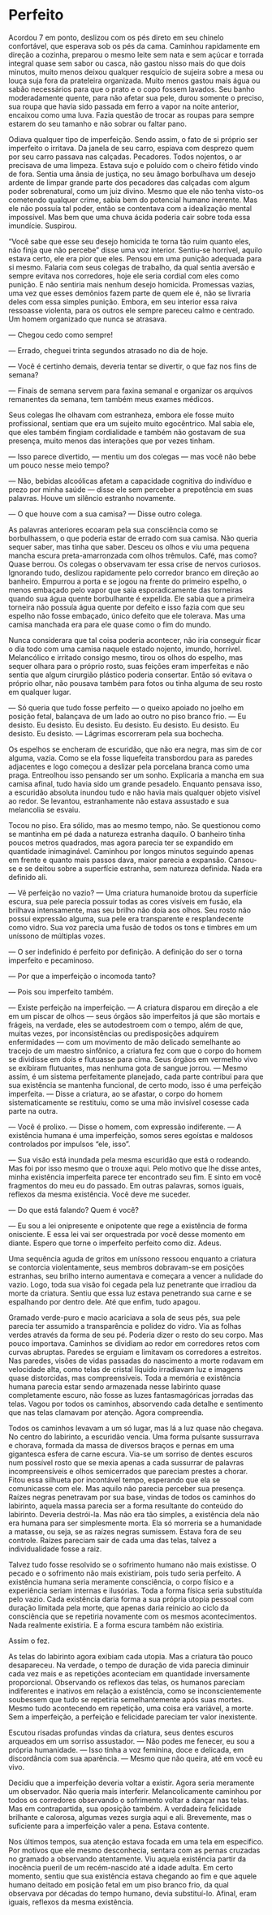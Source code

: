 # Perfeito

Acordou 7 em ponto, deslizou com os pés direto em seu chinelo confortável, que esperava sob os pés da cama. Caminhou rapidamente em direção a cozinha, preparou o mesmo leite sem nata e sem açúcar e torrada integral quase sem sabor ou casca, não gastou nisso mais do que dois minutos, muito menos deixou qualquer resquício de sujeira sobre a mesa ou louça suja fora da prateleira organizada. Muito menos gastou mais água ou sabão necessários para que o prato e o copo fossem lavados. Seu banho moderadamente quente, para não afetar sua pele, durou somente o preciso, sua roupa que havia sido passada em ferro a vapor na noite anterior, encaixou como uma luva. Fazia questão de trocar as roupas para sempre estarem do seu tamanho e não sobrar ou faltar pano.

Odiava qualquer tipo de imperfeição. Sendo assim, o fato de si próprio ser imperfeito o irritava. Da janela de seu carro, espiava com desprezo quem por seu carro passava nas calçadas. Pecadores. Todos nojentos, o ar precisava de uma limpeza. Estava sujo e poluído com o cheiro fétido vindo de fora. Sentia uma ânsia de justiça, no seu âmago borbulhava um desejo ardente de limpar grande parte dos pecadores das calçadas com algum poder sobrenatural, como um juiz divino. Mesmo que ele não tenha visto-os cometendo qualquer crime, sabia bem do potencial humano inerente. Mas ele não possuía tal poder, então se contentava com a idealização mental impossível. Mas bem que uma chuva ácida poderia cair sobre toda essa imundície. Suspirou.

“Você sabe que esse seu desejo homicida te torna tão ruim quanto eles, não finja que não percebe” disse uma voz interior. Sentiu-se horrível, aquilo estava certo, ele era pior que eles. Pensou em uma punição adequada para si mesmo. Falaria com seus colegas de trabalho, da qual sentia aversão e sempre evitava nos corredores, hoje ele seria cordial com eles como punição. E não sentiria mais nenhum desejo homicida. Promessas vazias, uma vez que esses demônios fazem parte de quem ele é, não se livraria deles com essa simples punição. Embora, em seu interior essa raiva ressoasse violenta, para os outros ele sempre pareceu calmo e centrado. Um homem organizado que nunca se atrasava.

— Chegou cedo como sempre!

— Errado, cheguei trinta segundos atrasado no dia de hoje.

— Você é certinho demais, deveria tentar se divertir, o que faz nos fins de semana?

— Finais de semana servem para faxina semanal e organizar os arquivos remanentes da semana, tem também meus exames médicos.

Seus colegas lhe olhavam com estranheza, embora ele fosse muito profissional, sentiam que era um sujeito muito egocêntrico. Mal sabia ele, que eles também fingiam cordialidade e também não gostavam de sua presença, muito menos das interações que por vezes tinham.

— Isso parece divertido, — mentiu um dos colegas — mas você não bebe um pouco nesse meio tempo?

— Não, bebidas alcoólicas afetam a capacidade cognitiva do indivíduo e prezo por minha saúde — disse ele sem perceber a prepotência em suas palavras. Houve um silêncio estranho novamente.

— O que houve com a sua camisa? — Disse outro colega.

As palavras anteriores ecoaram pela sua consciência como se borbulhassem, o que poderia estar de errado com sua camisa. Não queria sequer saber, mas tinha que saber. Desceu os olhos e viu uma pequena mancha escura preta-amarronzada com olhos trêmulos. Café, mas como? Quase berrou. Os colegas o observavam ter essa crise de nervos curiosos. Ignorando tudo, deslizou rapidamente pelo corredor branco em direção ao banheiro. Empurrou a porta e se jogou na frente do primeiro espelho, o menos embaçado pelo vapor que saía esporadicamente das torneiras quando sua água quente borbulhante é expelida. Ele sabia que a primeira torneira não possuía água quente por defeito e isso fazia com que seu espelho não fosse embaçado, único defeito que ele tolerava. Mas uma camisa manchada era para ele quase como o fim do mundo. 

Nunca considerara que tal coisa poderia acontecer, não iria conseguir ficar o dia todo com uma camisa naquele estado nojento, imundo, horrível. Melancólico e irritado consigo mesmo, tirou os olhos do espelho, mas sequer olhara para o próprio rosto, suas feições eram imperfeitas e não sentia que algum cirurgião plástico poderia consertar. Então só evitava o próprio olhar, não pousava também para fotos ou tinha alguma de seu rosto em qualquer lugar.

— Só queria que tudo fosse perfeito — o queixo apoiado no joelho em posição fetal, balançava de um lado ao outro no piso branco frio. — Eu desisto. Eu desisto. Eu desisto. Eu desisto. Eu desisto. Eu desisto. Eu desisto. Eu desisto. — Lágrimas escorreram pela sua bochecha.

Os espelhos se encheram de escuridão, que não era negra, mas sim de cor alguma, vazia. Como se ela fosse liquefeita transbordou para as paredes adjacentes e logo começou a deslizar pela porcelana branca como uma praga. Entreolhou isso pensando ser um sonho. Explicaria a mancha em sua camisa afinal, tudo havia sido um grande pesadelo. Enquanto pensava isso, a escuridão absoluta inundou tudo e não havia mais qualquer objeto visível ao redor. Se levantou, estranhamente não estava assustado e sua melancolia se esvaiu.

Tocou no piso. Era sólido, mas ao mesmo tempo, não. Se questionou como se mantinha em pé dada a natureza estranha daquilo. O banheiro tinha poucos metros quadrados, mas agora parecia ter se expandido em quantidade inimaginável. Caminhou por longos minutos seguindo apenas em frente e quanto mais passos dava, maior parecia a expansão. Cansou-se e se deitou sobre a superfície estranha, sem natureza definida. Nada era definido ali.

— Vê perfeição no vazio? — Uma criatura humanoide brotou da superfície escura, sua pele parecia possuir todas as cores visíveis em fusão, ela brilhava intensamente, mas seu brilho não doía aos olhos. Seu rosto não possui expressão alguma, sua pele era transparente e resplandecente como vidro. Sua voz parecia uma fusão de todos os tons e timbres em um uníssono de múltiplas vozes.

— O ser indefinido é perfeito por definição. A definição do ser o torna imperfeito e pecaminoso.

— Por que a imperfeição o incomoda tanto?

— Pois sou imperfeito também.

— Existe perfeição na imperfeição. — A criatura disparou em direção a ele em um piscar de olhos — seus órgãos são imperfeitos já que são mortais e frágeis, na verdade, eles se autodestroem com o tempo, além de que, muitas vezes, por inconsistências ou predisposições adquirem enfermidades — com um movimento de mão delicado semelhante ao tracejo de um maestro sinfônico, a criatura fez com que o corpo do homem se dividisse em dois e flutuasse para cima. Seus órgãos em vermelho vivo se exibiram flutuantes, mas nenhuma gota de sangue jorrou. — Mesmo assim, é um sistema perfeitamente planejado, cada parte contribui para que sua existência se mantenha funcional, de certo modo, isso é uma perfeição imperfeita. — Disse a criatura, ao se afastar, o corpo do homem sistematicamente se restituiu, como se uma mão invisível cosesse cada parte na outra.

— Você é prolixo. — Disse o homem, com expressão indiferente. — A existência humana é uma imperfeição, somos seres egoístas e maldosos controlados por impulsos “ele, isso”.

— Sua visão está inundada pela mesma escuridão que está o rodeando. Mas foi por isso mesmo que o trouxe aqui. Pelo motivo que lhe disse antes, minha existência imperfeita parece ter encontrado seu fim. E sinto em você fragmentos do meu eu do passado. Em outras palavras, somos iguais, reflexos da mesma existência. Você deve me suceder.

— Do que está falando? Quem é você?

— Eu sou a lei onipresente e onipotente que rege a existência de forma onisciente. E essa lei vai ser orquestrada por você desse momento em diante. Espero que torne o imperfeito perfeito como diz. Adeus.

Uma sequência aguda de gritos em uníssono ressoou enquanto a criatura se contorcia violentamente, seus membros dobravam-se em posições estranhas, seu brilho interno aumentava e começara a vencer a nulidade do vazio. Logo, toda sua visão foi cegada pela luz penetrante que irradiou da morte da criatura. Sentiu que essa luz estava penetrando sua carne e se espalhando por dentro dele. Até que enfim, tudo apagou.

Gramado verde-puro e macio acariciava a sola de seus pés, sua pele parecia ter assumido a transparência e polidez do vidro. Via as folhas verdes através da forma de seu pé. Poderia dizer o resto do seu corpo. Mas pouco importava. Caminhos se dividiam ao redor em corredores retos com curvas abruptas. Paredes se erguiam e limitavam os corredores a estreitos. Nas paredes, visões de vidas passadas do nascimento a morte rodavam em velocidade alta, como telas de cristal líquido irradiavam luz e imagens quase distorcidas, mas compreensíveis. Toda a memória e existência humana parecia estar sendo armazenada nesse labirinto quase completamente escuro, não fosse as luzes fantasmagóricas jorradas das telas. Vagou por todos os caminhos, absorvendo cada detalhe e sentimento que nas telas clamavam por atenção. Agora compreendia.

Todos os caminhos levavam a um só lugar, mas lá a luz quase não chegava. No centro do labirinto, a escuridão vencia. Uma forma pulsante sussurrava e chorava, formada da massa de diversos braços e pernas em uma gigantesca esfera de carne escura. Via-se um sorriso de dentes escuros num possível rosto que se mexia apenas a cada sussurrar de palavras incompreensíveis e olhos semicerrados que pareciam prestes a chorar. Fitou essa silhueta por incontável tempo, esperando que ela se comunicasse com ele. Mas aquilo não parecia perceber sua presença. Raízes negras penetravam por sua base, vindas de todos os caminhos do labirinto, aquela massa parecia ser a forma resultante do conteúdo do labirinto. Deveria destrói-la. Mas não era tão simples, a existência dela não era humana para ser simplesmente morta. Ela só morreria se a humanidade a matasse, ou seja, se as raízes negras sumissem. Estava fora de seu controle. Raízes pareciam sair de cada uma das telas, talvez a individualidade fosse a raiz.

Talvez tudo fosse resolvido se o sofrimento humano não mais existisse. O pecado e o sofrimento não mais existiriam, pois tudo seria perfeito. A existência humana seria meramente consciência, o corpo físico e a experiência seriam internas e ilusórias. Toda a forma física seria substituída pelo vazio. Cada existência daria forma a sua própria utopia pessoal com duração limitada pela morte, que apenas daria reinicio ao ciclo da consciência que se repetiria novamente com os mesmos acontecimentos. Nada realmente existiria. E a forma escura também não existiria.

Assim o fez. 

As telas do labirinto agora exibiam cada utopia. Mas a criatura tão pouco desapareceu. Na verdade, o tempo de duração de vida parecia diminuir cada vez mais e as repetições aconteciam em quantidade inversamente proporcional. Observando os reflexos das telas, os humanos pareciam indiferentes e inativos em relação a existência, como se inconscientemente soubessem que tudo se repetiria semelhantemente após suas mortes. Mesmo tudo acontecendo em repetição, uma coisa era variável, a morte. Sem a imperfeição, a perfeição e felicidade pareciam ter valor inexistente. 

Escutou risadas profundas vindas da criatura, seus dentes escuros arqueados em um sorriso assustador. — Não podes me fenecer, eu sou a própria humanidade. — Isso tinha a voz feminina, doce e delicada, em discordância com sua aparência. — Mesmo que não queira, até em você eu vivo.

Decidiu que a imperfeição deveria voltar a existir. Agora seria meramente um observador. Não queria mais interferir. Melancolicamente caminhou por todos os corredores observando o sofrimento voltar a dançar nas telas. Mas em contrapartida, sua oposição também. A verdadeira felicidade brilhante e calorosa, algumas vezes surgia aqui e ali. Brevemente, mas o suficiente para a imperfeição valer a pena. Estava contente.

Nos últimos tempos, sua atenção estava focada em uma tela em específico. Por motivos que ele mesmo desconhecia, sentara com as pernas cruzadas no gramado a observando atentamente. Viu aquela existência partir da inocência pueril de um recém-nascido até a idade adulta. Em certo momento, sentiu que sua existência estava chegando ao fim e que aquele humano deitado em posição fetal em um piso branco frio, da qual observava por décadas do tempo humano, devia substituí-lo. Afinal, eram iguais, reflexos da mesma existência.
